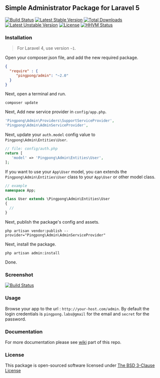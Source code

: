 ## Simple Administrator Package for Laravel 5

[![Build Status](https://travis-ci.org/pingpong-labs/admin.svg?branch=master)](https://travis-ci.org/pingpong-labs/admin)
[![Latest Stable Version](https://poser.pugx.org/pingpong/admin/v/stable.svg)](https://packagist.org/packages/pingpong/admin) [![Total Downloads](https://poser.pugx.org/pingpong/admin/downloads.svg)](https://packagist.org/packages/pingpong/admin) [![Latest Unstable Version](https://poser.pugx.org/pingpong/admin/v/unstable.svg)](https://packagist.org/packages/pingpong/admin) [![License](https://poser.pugx.org/pingpong/admin/license.svg)](https://packagist.org/packages/pingpong/admin)
[![HHVM Status](http://hhvm.h4cc.de/badge/pingpong/admin.svg)](http://hhvm.h4cc.de/package/pingpong/admin)

### Installation

> For Laravel 4, use version `~1`.

Open your composer.json file, and add the new required package.
```json
{
  "require" : {
     "pingpong/admin": "~2.0" 
  }
}
```

Next, open a terminal and run.
```
composer update 
```

Next, Add new service provider in `config/app.php`.

```php
'Pingpong\Admin\Providers\SupportServiceProvider',
'Pingpong\Admin\AdminServiceProvider',
```

Next, update your `auth.model` config value to `Pingpong\Admin\Entities\User`.
```php
// file: config/auth.php
return [
   'model' => 'Pingpong\Admin\Entities\User',
];
```
If you want to use your `App\User` model, you can extends the `Pingpong\Admin\Entities\User` class to your `App\User` or other model class.
```php
// example
namespace App;

class User extends \Pingpong\Admin\Entities\User
{
  //
}
```

Next, publish the package's config and assets.
```
php artisan vendor:publish --provider="Pingpong\Admin\AdminServiceProvider"
```

Next, install the package.
```
php artisan admin:install
```

Done.

### Screenshot

[![Build Status](https://raw.githubusercontent.com/pingpong-labs/admin/master/shots/pingpong-admin-shot.png)](https://raw.githubusercontent.com/pingpong-labs/admin/master/shots/pingpong-admin-shot.png)

### Usage

Browse your app to the url : `http://your-host.com/admin`. By default the login credentials is `pingpong.labs@gmail` for the email and `secret` for the password.

### Documentation

For more documentation please see [wiki](https://github.com/pingpong-labs/admin/wiki) part of this repo.

### License

This package is open-sourced software licensed under [The BSD 3-Clause License](http://opensource.org/licenses/BSD-3-Clause)
